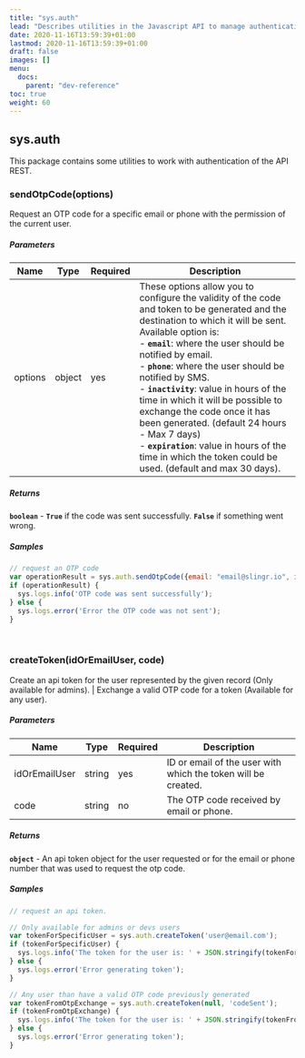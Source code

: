 ```yaml
---
title: "sys.auth"
lead: "Describes utilities in the Javascript API to manage authentication with the API REST."
date: 2020-11-16T13:59:39+01:00
lastmod: 2020-11-16T13:59:39+01:00
draft: false
images: []
menu:
  docs:
    parent: "dev-reference"
toc: true
weight: 60
---
```


## **sys.auth**

This package contains some utilities to work with authentication of the API REST.

### sendOtpCode(options)

Request an OTP code for a specific email or phone with the permission of the current user.

##### Parameters

Name|Type|Required|Description
---|---|---|---
options|object|yes|These options allow you to configure the validity of the code and token to be generated and the destination to which it will be sent. Available option is:<br> - **`email`**: where the user should be notified by email.<br> - **`phone`**: where the user should be notified by SMS.<br> - **`inactivity`**: value in hours of the time in which it will be possible to exchange the code once it has been generated. (default 24 hours - Max 7 days)<br> - **`expiration`**: value in hours of the time in which the token could be used. (default and max 30 days).

##### Returns

**`boolean`**  - **`True`** if the code was sent successfully. **`False`** if something went wrong.

##### Samples

``` javascript
// request an OTP code
var operationResult = sys.auth.sendOtpCode({email: "email@slingr.io", inactivity: 1, expiration: 24});
if (operationResult) {
  sys.logs.info('OTP code was sent successfully');
} else {
  sys.logs.error('Error the OTP code was not sent');
}
```
<br>

### createToken(idOrEmailUser, code)

Create an api token for the user represented by the given record (Only available for admins). | Exchange a valid OTP code for a token (Available for any user).

##### Parameters

Name|Type|Required|Description
---|---|---|---
idOrEmailUser|string|yes|ID or email of the user with which the token will be created.
code|string|no|The OTP code received by email or phone.

##### Returns

**`object`**  - An api token object for the user requested or for the email or phone number that was used to request the otp code.

##### Samples

``` javascript
// request an api token.

// Only available for admins or devs users
var tokenForSpecificUser = sys.auth.createToken('user@email.com');
if (tokenForSpecificUser) {
  sys.logs.info('The token for the user is: ' + JSON.stringify(tokenForSpecificUser));
} else {
  sys.logs.error('Error generating token');
}

// Any user than have a valid OTP code previously generated
var tokenFromOtpExchange = sys.auth.createToken(null, 'codeSent');
if (tokenFromOtpExchange) {
  sys.logs.info('The token for the user is: ' + JSON.stringify(tokenFromOtpExchange));
} else {
  sys.logs.error('Error generating token');
}
```
<br>